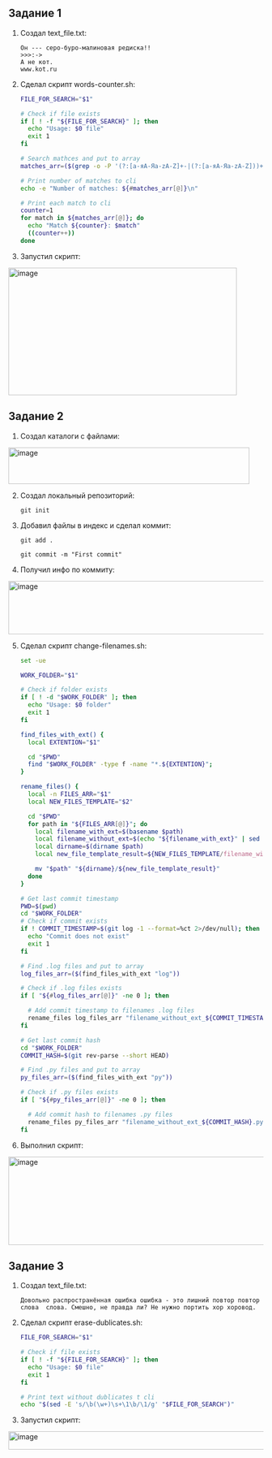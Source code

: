 ## Задание 1
1) Создал text_file.txt:
   
   ```text
   Он --- серо-буро-малиновая редиска!!
   >>>:->
   А не кот.
   www.kot.ru
   ```

2) Сделал скрипт words-counter.sh:

   ```bash
   FILE_FOR_SEARCH="$1"

   # Check if file exists
   if [ ! -f "${FILE_FOR_SEARCH}" ]; then
     echo "Usage: $0 file"
     exit 1
   fi

   # Search mathces and put to array
   matches_arr=($(grep -o -P '(?:[а-яА-Яa-zA-Z]+-|(?:[а-яА-Яa-zA-Z]))+' ${FILE_FOR_SEARCH}))

   # Print number of matches to cli
   echo -e "Number of matches: ${#matches_arr[@]}\n"

   # Print each match to cli
   counter=1
   for match in ${matches_arr[@]}; do
     echo "Match ${counter}: $match"
     ((counter++))
   done
   ```

3) Запустил скрипт:

<img width="451" height="251" alt="image" src="https://github.com/user-attachments/assets/083f4fe5-f93c-47fb-bb08-80ee62f56a2e" />

## Задание 2
1) Создал каталоги с файлами:

  <img width="476" height="72" alt="image" src="https://github.com/user-attachments/assets/5c15ee7b-bd0d-4eba-8c33-b458f6137442" />

2) Создал локальный репозиторий:

   ```text
   git init
   ```

3) Добавил файлы в индекс и сделал коммит:

   ```text
   git add .
   ```
   ```text
   git commit -m "First commit"
   ```

4) Получил инфо по коммиту:

<img width="516" height="105" alt="image" src="https://github.com/user-attachments/assets/92959e51-3226-4cb2-97bf-7bedcc082002" />

5) Сделал скрипт change-filenames.sh:

   ```bash
   set -ue

   WORK_FOLDER="$1"

   # Check if folder exists
   if [ ! -d "$WORK_FOLDER" ]; then
     echo "Usage: $0 folder"
     exit 1
   fi

   find_files_with_ext() {
     local EXTENTION="$1"

     cd "$PWD"
     find "$WORK_FOLDER" -type f -name "*.${EXTENTION}";
   }

   rename_files() {
     local -n FILES_ARR="$1"
     local NEW_FILES_TEMPLATE="$2"

     cd "$PWD"
     for path in "${FILES_ARR[@]}"; do
       local filename_with_ext=$(basename $path)
       local filename_without_ext=$(echo "${filename_with_ext}" | sed -E 's/\.[a-z]+$//')
       local dirname=$(dirname $path)
       local new_file_template_result=${NEW_FILES_TEMPLATE/filename_without_ext/${filename_without_ext}}

       mv "$path" "${dirname}/${new_file_template_result}"
     done
   }

   # Get last commit timestamp
   PWD=$(pwd)
   cd "$WORK_FOLDER"
   # Check if commit exists
   if ! COMMIT_TIMESTAMP=$(git log -1 --format=%ct 2>/dev/null); then
     echo "Commit does not exist"
     exit 1
   fi

   # Find .log files and put to array
   log_files_arr=($(find_files_with_ext "log"))

   # Check if .log files exists
   if [ "${#log_files_arr[@]}" -ne 0 ]; then

     # Add commit timestamp to filenames .log files
     rename_files log_files_arr "filename_without_ext_${COMMIT_TIMESTAMP}.log"
   fi

   # Get last commit hash
   cd "$WORK_FOLDER"
   COMMIT_HASH=$(git rev-parse --short HEAD)

   # Find .py files and put to array
   py_files_arr=($(find_files_with_ext "py"))

   # Check if .py files exists
   if [ "${#py_files_arr[@]}" -ne 0 ]; then

     # Add commit hash to filenames .py files
     rename_files py_files_arr "filename_without_ext_${COMMIT_HASH}.py"
   fi
   ````

6) Выполнил скрипт:

<img width="955" height="174" alt="image" src="https://github.com/user-attachments/assets/e41ba3a0-166d-4049-857d-382659707396" />


## Задание 3
1) Создал text_file.txt:
   
   ```text
   Довольно распространённая ошибка ошибка - это лишний повтор повтор слова  слова. Смешно, не правда ли? Не нужно портить хор хоровод.
   ```

2) Сделал скрипт erase-dublicates.sh:

   ```bash
   FILE_FOR_SEARCH="$1"

   # Check if file exists
   if [ ! -f "${FILE_FOR_SEARCH}" ]; then
     echo "Usage: $0 file"
     exit 1
   fi

   # Print text without dublicates t cli
   echo "$(sed -E 's/\b(\w+)\s+\1\b/\1/g' "$FILE_FOR_SEARCH")"
   ```

3) Запустил скрипт:

  <img width="896" height="36" alt="image" src="https://github.com/user-attachments/assets/c6da8161-41ad-4f8a-b2f9-b11f5b5fe123" />
